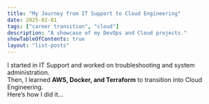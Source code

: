 ```yaml
---
title: "My Journey from IT Support to Cloud Engineering"
date: 2025-02-01
tags: ["career transition", "cloud"]
description: "A showcase of my DevOps and Cloud projects."
showTableOfContents: true
layout: "list-posts"
---
```

I started in IT Support and worked on troubleshooting and system administration.  
Then, I learned **AWS, Docker, and Terraform** to transition into Cloud Engineering.  
Here’s how I did it...

